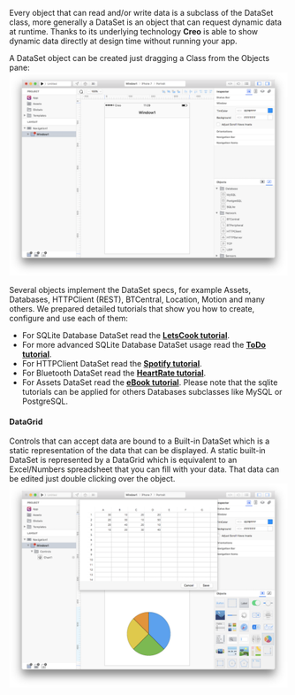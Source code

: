 Every object that can read and/or write data is a subclass of the DataSet class, more generally a DataSet is an object that can request dynamic data at runtime. Thanks to its underlying technology **Creo** is able to show dynamic data directly at design time without running your app.




A DataSet object can be created just dragging a Class from the Objects pane:
![Creo](../images/creo/dataset.png)

Several objects implement the DataSet specs, for example Assets, Databases, HTTPClient (REST), BTCentral, Location, Motion and many others. We prepared detailed tutorials that show you how to create, configure and use each of them:
* For SQLite Database DataSet read the **[LetsCook tutorial](https://docs.creolabs.com/tutorials/lets-cook-nav.html)**.
* For more advanced SQLite Database DataSet usage read the **[ToDo tutorial](https://docs.creolabs.com/tutorials/todo.html)**.
* For HTTPClient DataSet read the **[Spotify tutorial](https://docs.creolabs.com/tutorials/spotify.html)**.
* For Bluetooth DataSet read the **[HeartRate tutorial](https://docs.creolabs.com/tutorials/heart-rate.html)**.
* For Assets DataSet read the **[eBook tutorial](https://docs.creolabs.com/tutorials/ebook.html)**.
Please note that the sqlite tutorials can be applied for others Databases subclasses like MySQL or PostgreSQL.

#### DataGrid
Controls that can accept data are bound to a Built-in DataSet which is a static representation of the data that can be displayed. A static built-in DataSet is represented by a DataGrid which is equivalent to an Excel/Numbers spreadsheet that you can fill with your data. That data can be edited just double clicking over the object.
![Creo](../images/creo/dataset-2.png)
